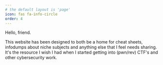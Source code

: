 ```yaml
---
# the default layout is 'page'
icon: fas fa-info-circle
order: 4
---
```


Hello, friend.

This website has been designed to both be a home for cheat sheets, infodumps about niche subjects and anything else that I feel needs sharing. It's the resource I wish I had when I started getting into (pwn/rev) CTF's and other cybersecurity work.
